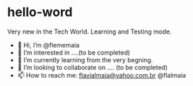 # hello-word
Very new in the Tech World. Learning and Testing mode.
- 👋 Hi, I’m @flememaia
- 👀 I’m interested in ....(to be completed)
- 🌱 I’m currently learning from the very begning.
- 💞️ I’m looking to collaborate on .... (to be completed)
- 📫 How to reach me: flavialmaia@yahoo.com.br @flalmaia
